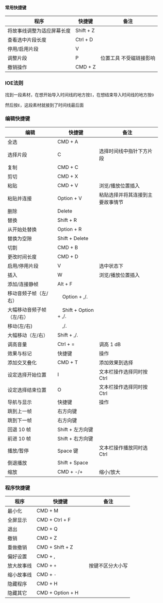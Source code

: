 #### 常用快捷键
程序	|快捷键	|备注
---|---|---
将故事线调整为适应屏幕长度|Shift + Z
查看选中片段长度|Ctrl + D
停用/启用片段| V
调整片段|P|位置工具 不受磁链接影响
撤销操作|CMD + Z

### IOE法则
找到一段素材，在想开始导入时间线的地方按`I`，在想结束导入时间线的地方按`O`

然后按`E`，这段素材就接到了时间线最后面

### 编辑快捷键
编辑|快捷键|备注
---|---|---
全选|CMD + A
选择片段|C|选择时间线中指针下方片段
复制|CMD + C
剪切|CMD + X
粘贴|CMD + V|浏览/播放位置插入
粘贴并连接|Option + V|粘贴选择并将其连接到主要故事情节
删除|Delete
替换|Shift + R
从开始处替换|Option + R
替换为空隙|Shift + Delete
切割|CMD + B
更改时间长度|CMD + D
启用/停用片段|V　|选中状态下
插入|W　|浏览/播放位置插入
添加/连接静帧|Alt + F
移动音频子帧（左/右）|　Option + ,/.|
大幅移动音频子帧（左/右）|　Shift + Option + ,/.|
移动(左/右)|　,/.|
大幅移动（左/右）|Shift + ,/.　|
调高音量　|Ctrl + =　|调高 1 dB
效果与标记|快捷键|操作
添加交叉叠化|CMD + T|添加效果到选择
设定选择开始位置|I|文本栏操作选择同时按 Ctrl
设定选择结束位置|O|文本栏操作选择同时按 Ctrl
导航与显示|快捷键|操作
跳到上一帧|右方向键
跳到下一帧|右方向键
回退 10 帧|Shift + 左方向键
前进 10 帧|Shift + 右方向键
播放/暂停|Space 键|文本栏操作播放同时选 Ctrl
倒退播放|Shift + Space
缩放|CMD + -/+|缩小/放大

### 程序快捷键
程序|快捷键|备注
---|---|---
最小化	|CMD + M
全屏显示	|CMD + Ctrl + F
退出	|CMD + Q　	　
撤销	|CMD + Z　	　
重做撤销	|CMD + Shift + Z　	　
偏好设置	|CMD + ,
放大故事线|CMD + `+`|按键不区分大小写
缩小故事线|CMD + `-`
隐藏程序	|CMD + H	 |
隐藏其它	|CMD + Option + H
